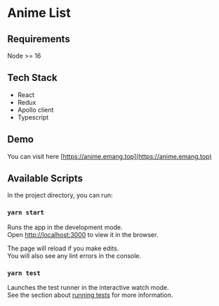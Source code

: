 # Anime List

## Requirements
Node >= 16

## Tech Stack
- React
- Redux
- Apollo client
- Typescript

## Demo
You can visit here [https://anime.emang.top](https://anime.emang.top)


## Available Scripts

In the project directory, you can run:

### `yarn start`

Runs the app in the development mode.\
Open [http://localhost:3000](http://localhost:3000) to view it in the browser.

The page will reload if you make edits.\
You will also see any lint errors in the console.

### `yarn test`

Launches the test runner in the interactive watch mode.\
See the section about [running tests](https://facebook.github.io/create-react-app/docs/running-tests) for more information.

